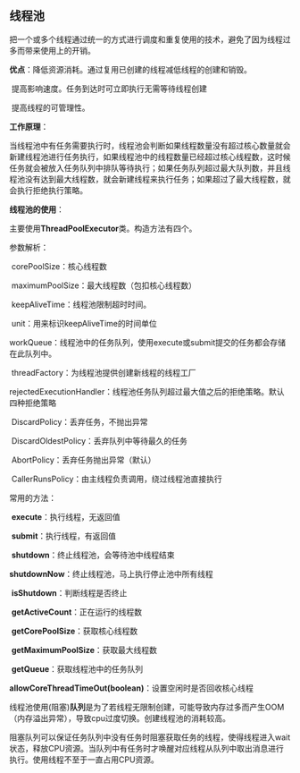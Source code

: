 ## 线程池

把一个或多个线程通过统一的方式进行调度和重复使用的技术，避免了因为线程过多而带来使用上的开销。

**优点**：降低资源消耗。通过复用已创建的线程减低线程的创建和销毁。

​			提高影响速度。任务到达时可立即执行无需等待线程创建

​			提高线程的可管理性。

**工作原理**：

​	当线程池中有任务需要执行时，线程池会判断如果线程数量没有超过核心数量就会新建线程池进行任务执行，如果线程池中的线程数量已经超过核心线程数，这时候任务就会被放入任务队列中排队等待执行；如果任务队列超过最大队列数，并且线程池没有达到最大线程数，就会新建线程来执行任务；如果超过了最大线程数，就会执行拒绝执行策略。

**线程池的使用**：

主要使用**ThreadPoolExecutor**类。构造方法有四个。

参数解析：

​				corePoolSize：核心线程数

​				maximumPoolSize：最大线程数（包扣核心线程数）

​				keepAliveTime：线程池限制超时时间。

​				unit：用来标识keepAliveTime的时间单位

​				workQueue：线程池中的任务队列，使用execute或submit提交的任务都会存储在此队列中。

​				threadFactory：为线程池提供创建新线程的线程工厂

​				rejectedExecutionHandler：线程池任务队列超过最大值之后的拒绝策略。默认四种拒绝策略

​							DiscardPolicy：丢弃任务，不抛出异常

​							DiscardOldestPolicy：丢弃队列中等待最久的任务

​							AbortPolicy：丢弃任务抛出异常（默认）

​							CallerRunsPolicy：由主线程负责调用，绕过线程池直接执行

常用的方法：

​			**execute**：执行线程，无返回值

​			**submit**：执行线程，有返回值

​			**shutdown**：终止线程池，会等待池中线程结束

​			**shutdownNow**：终止线程池，马上执行停止池中所有线程

​			**isShutdown**：判断线程是否终止

​			**getActiveCount**：正在运行的线程数

​			**getCorePoolSize**：获取核心线程数

​			**getMaximumPoolSize**：获取最大线程数

​			**getQueue**：获取线程池中的任务队列

​			**allowCoreThreadTimeOut(boolean)**：设置空闲时是否回收核心线程

线程池使用(阻塞)**队列**是为了若线程无限制创建，可能导致内存过多而产生OOM（内存溢出异常），导致cpu过度切换。创建线程池的消耗较高。

阻塞队列可以保证任务队列中没有任务时阻塞获取任务的线程，使得线程进入wait状态，释放CPU资源。当队列中有任务时才唤醒对应线程从队列中取出消息进行执行。使用线程不至于一直占用CPU资源。




